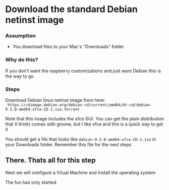 # Download the standard Debian netinst image

### Assumption
* You download files to your Mac's "Downloads" folder

### Why do this?
  If you don't want the raspberry customizations and just want Debian this is the way to go
  
  ### Steps
  
  Download Debian linux netinst image from here:  
 ` https://cdimage.debian.org/debian-cd/current/amd64/bt-cd/debian-9.3.0-amd64-xfce-CD-1.iso.torrent`
 
 Note that this image includes the xfce GUI. You can get the plain distribution that (I think) comes with gnome, but I like xfce and this is a quick way to get it
  
  You should get a file that looks like `debian-9.3.0-amd64-xfce-CD-1.iso` in your Downloads folder.  Remember this file for the next steps
  
  ## There.  Thats all for this step
  
  Next we will configure a Virual Machine and Install the operating system
  
  The fun has only started.
 

